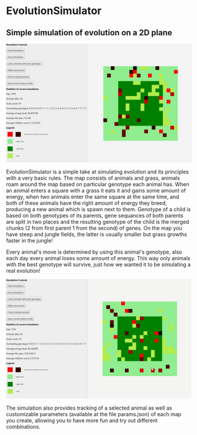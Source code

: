 # EvolutionSimulator
## Simple simulation of evolution on a 2D plane

![alt text](https://github.com/Atheam/EvolutionSimulator/blob/master/simulation_screen.gif)


EvolutionSimulator is a simple take at simulating evolution and its principles with a very basic rules.
The map consists of animals and grass, animals roam around the map based on particular genotype each animal has.
When an animal enters a square with a grass it eats it and gains some amount of energy, when two animals
enter the same square at the same time, and both of these animals have the right amount of energy they breed, producing 
a new animal which is spawn next to them. Genotype of a child is based on both genotypes of its parents, gene sequances of
both parents are split in two places and the resulting genotype of the child is the merged chunks (2 from first parent 1 from the second)
of genes. On the map you have steep and jungle fields, the latter is usually smaller but grass growths faster in the jungle!

Every animal's move is determined by using this animal's genotype, also each day every animal loses some amount of energy.
This way only animals with the best genotype will survive, just how we wanted it to be simulating a real evolution!

![alt text](https://github.com/Atheam/EvolutionSimulator/blob/master/simulation_features.gif)

The simulation also provides tracking of a selected animal as well as customizable parameters (available at the file params.json) of each map you create, allowing
you to have more fun and try out different combinations.



